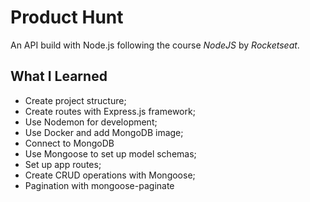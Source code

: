 # Product Hunt 
An API build with Node.js following the course *NodeJS* by *Rocketseat*.

## What I Learned
- Create project structure; 
- Create routes with Express.js framework;
- Use Nodemon for development;
- Use Docker and add MongoDB image;
- Connect to MongoDB
- Use Mongoose to set up model schemas;
- Set up app routes;
- Create CRUD operations with Mongoose;
- Pagination with mongoose-paginate
